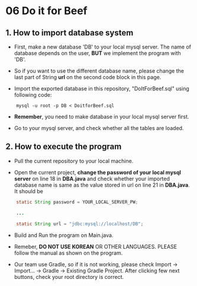# 06 Do it for Beef

## 1. How to import database system

  - First, make a new database 'DB' to your local mysql server. The name of database depends on the user, __BUT__ we implement the program with 'DB'.
  
  - So if you want to use the different database name, please change the last part of String __url__ on the second code block in this page.
  
  - Import the exported database in this repository, "DoItForBeef.sql" using following code:
~~~  
    mysql -u root -p DB < DoitforBeef.sql
~~~    
  
  - __Remember__, you need to make database in your local mysql server first. 
 
  - Go to your mysql server, and check whether all the tables are loaded.
  
## 2. How to execute the program

  - Pull the current repository to your local machine.
  
  - Open the current project, __change the password of your local mysql server__ on line 18 in __DBA.java__ and check whether your imported database name is same as the value stored in url on line 21 in __DBA.java__. It should be

~~~Java
    static String password = YOUR_LOCAL_SERVER_PW; 
    
    ...
    
    static String url = "jdbc:mysql://localhost/DB";
~~~

  - Build and Run the program on Main.java.
  
  - Remeber, __DO NOT USE KOREAN__ OR OTHER LANGUAGES. PLEASE follow the manual as shown on the program.
  
  * Our team use Gradle, so if it is not working, please check Import -> Import... -> Gradle -> Existing Gradle Project. 
  After clicking few next buttons, check your root directory is correct.
